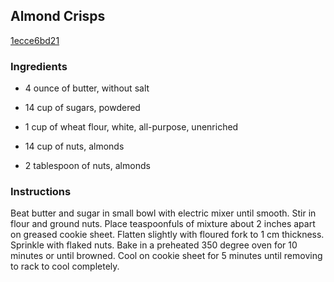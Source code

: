 ## Almond Crisps

[1ecce6bd21](http://www.food.com/recipe/almond-crisps-52764)

### Ingredients

 - 4 ounce of butter, without salt

 - 14 cup of sugars, powdered

 - 1 cup of wheat flour, white, all-purpose, unenriched

 - 14 cup of nuts, almonds

 - 2 tablespoon of nuts, almonds

### Instructions

Beat butter and sugar in small bowl with electric mixer until smooth. Stir in flour and ground nuts. Place teaspoonfuls of mixture about 2 inches apart on greased cookie sheet. Flatten slightly with floured fork to 1 cm thickness. Sprinkle with flaked nuts. Bake in a preheated 350 degree oven for 10 minutes or until browned. Cool on cookie sheet for 5 minutes until removing to rack to cool completely.